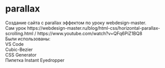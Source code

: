 # parallax

<div>
Создание сайта с parallax эффектом по уроку webdesign-master. 
 <br>Cам урок https://webdesign-master.ru/blog/html-css/horizontal-parallax-scrolling.html  / https://www.youtube.com/watch?v=QFq6PiZ1BQ8
<br> Были использованы:
 <br>VS Code 
 <br>Cubic-Bezier 
 <br>CSS Generator
 <br>Пипетка Instant Eyedropper
</div>

<!-- Создание сайта с parallax эффектом по уроку webdesign-master.
Cам урок https://webdesign-master.ru/blog/html-css/horizontal-parallax-scrolling.html / https://www.youtube.com/watch?v=QFq6PiZ1BQ8
Были использованы:
VS Code
Cubic-Bezier CSS Generator
Пипетка Instant Eyedropper -->
